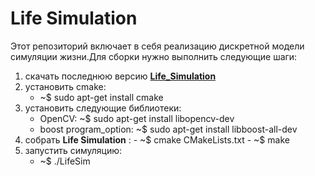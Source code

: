 # Life Simulation

Этот репозиторий включает в себя реализацию дискретной модели симуляции жизни.Для сборки нужно выполнить следующие шаги:
1.  скачать последнюю версию [**Life_Simulation**](https://github.com/einerfreiheit/life_simulation.git)
2.  установить cmake: 
    * ~$ sudo apt-get install cmake
3.  установить следующие библиотеки: 
    - OpenCV:  ~$ sudo apt-get install libopencv-dev
    - boost program_option:  ~$ sudo apt-get install libboost-all-dev
4.  собрать **Life Simulation** :
           - ~$ cmake CMakeLists.txt
           - ~$ make
5.  запустить симуляцию:
     -  ~$ ./LifeSim
